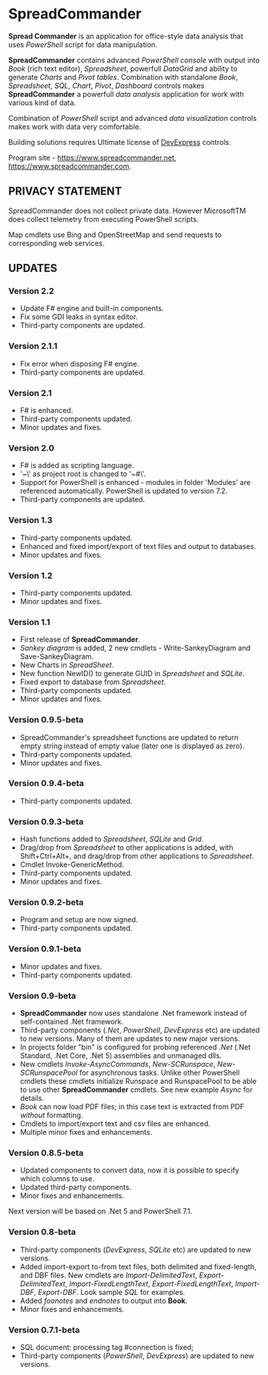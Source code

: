 # SpreadCommander

**Spread Commander** is an application for office-style data analysis that uses *PowerShell* script for data manipulation.

**SpreadCommander** contains advanced *PowerShell console* with output into *Book* (rich text editor), *Spreadsheet*, powerfull *DataGrid* and ability to generate *Charts* and *Pivot tables*. Combination with standalone *Book*, *Spreadsheet*, *SQL*, *Chart*, *Pivot*, *Dashboard* controls makes **SpreadCommander** a powerfull *data analysis* application for work with various kind of data.

Combination of *PowerShell* script and advanced *data visualization* controls makes work with data very comfortable.

Building solutions requires Ultimate license of [DevExpress](https://www.devexpress.com) controls.

Program site - <https://www.spreadcommander.net>, <https://www.spreadcommander.com>.

## PRIVACY STATEMENT

SpreadCommander does not collect private data. However MicrosoftTM does collect telemetry from executing PowerShell scripts.

Map cmdlets use Bing and OpenStreetMap and send requests to corresponding web services.

## UPDATES

### Version 2.2
- Update F# engine and built-in components.
- Fix some GDI leaks in syntax editor.
- Third-party components are updated.

### Version 2.1.1
- Fix error when disposing F# engine.
- Third-party components are updated.

### Version 2.1
- F# is enhanced.
- Third-party components updated.
- Minor updates and fixes.

### Version 2.0
- F# is added as scripting language.
- '\~\\' as project root is changed to '\~#\\'.
- Support for PowerShell is enhanced - modules in folder 'Modules' are referenced automatically. PowerShell is updated to version 7.2.
- Third-party components are updated.

### Version 1.3
- Third-party components updated.
- Enhanced and fixed import/export of text files and output to databases.
- Minor updates and fixes.

### Version 1.2
- Third-party components updated.
- Minor updates and fixes.

### Version 1.1
- First release of **SpreadCommander**.
- *Sankey diagram* is added, 2 new cmdlets - Write-SankeyDiagram and Save-SankeyDiagram.
- New Charts in *SpreadSheet*.
- New function NewID() to generate GUID in *Spreadsheet* and *SQLite*.
- Fixed export to database from *Spreadsheet*.
- Third-party components updated.
- Minor updates and fixes.

### Version 0.9.5-beta
- SpreadCommander's spreadsheet functions are updated to return empty string instead of empty value (later one is displayed as zero).
- Third-party components updated.
- Minor updates and fixes.

### Version 0.9.4-beta
- Third-party components updated.

### Version 0.9.3-beta
- Hash functions added to *Spreadsheet*, *SQLite* and *Grid*.
- Drag/drop from *Spreadsheet* to other applications is added, with Shift+Ctrl+Alt+<drag range>,
and drag/drop from other applications to *Spreadsheet*.
- Cmdlet Invoke-GenericMethod.
- Third-party components updated.
- Minor updates and fixes.

### Version 0.9.2-beta
- Program and setup are now signed.
- Third-party components updated.

### Version 0.9.1-beta
- Minor updates and fixes.
- Third-party components updated.

### Version 0.9-beta
- **SpreadCommander** now uses standalone .Net framework instead of self-contained .Net framework.
- Third-party components (*.Net*, *PowerShell*, *DevExpress* etc) are updated to new versions. Many of them are updates to new major versions.
- In projects folder "bin" is configured for probing referenced *.Net* (.Net Standard, .Net Core, .Net 5) assemblies and unmanaged dlls.
- New cmdlets *Invoke-AsyncCommands*, *New-SCRunspace*, *New-SCRunspacePool* for asynchronous tasks. Unlike other PowerShell cmdlets 
these cmdlets initialize Runspace and RunspacePool to be able to use other **SpreadCommander** cmdlets. See new example *Async* for details.
- *Book* can now load PDF files; in this case text is extracted from PDF *without* formatting.
- Cmdlets to import/export text and csv files are enhanced.
- Multiple minor fixes and enhancements.

### Version 0.8.5-beta
- Updated components to convert data, now it is possible to specify which columns to use.
- Updated third-party components.
- Minor fixes and enhancements.

Next version will be based on .Net 5 and PowerShell 7.1.

### Version 0.8-beta
- Third-party components (*DevExpress*, *SQLite* etc) are updated to new versions.
- Added import-export to-from text files, both delimited and fixed-length, and DBF files. New cmdlets are *Import-DelimitedText*, *Export-DelimitedText*, *Import-FixedLengthText*, *Export-FixedLengthText*, *Import-DBF*, *Export-DBF*. Look sample *SQL* for examples.
- Added *foonotes* and *endnotes* to output into **Book**.
- Minor fixes and enhancements.

### Version 0.7.1-beta
- SQL document: processing tag #connection is fixed;
- Third-party components (*PowerShell*, *DevExpress*) are updated to new versions.